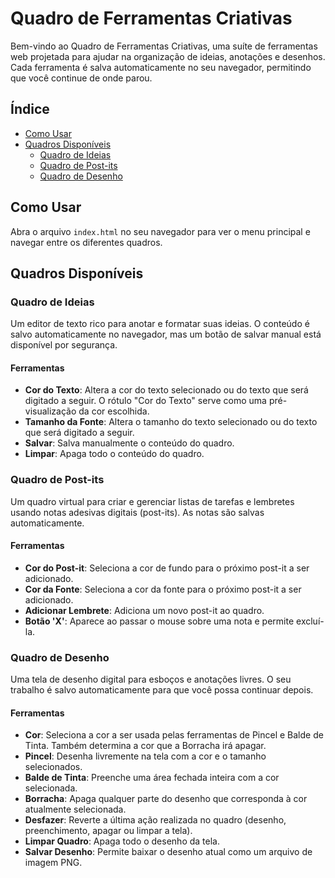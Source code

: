 # Quadro de Ferramentas Criativas

Bem-vindo ao Quadro de Ferramentas Criativas, uma suíte de ferramentas web projetada para ajudar na organização de ideias, anotações e desenhos. Cada ferramenta é salva automaticamente no seu navegador, permitindo que você continue de onde parou.

## Índice

- [Como Usar](#como-usar)
- [Quadros Disponíveis](#quadros-disponíveis)
  - [Quadro de Ideias](#quadro-de-ideias)
  - [Quadro de Post-its](#quadro-de-post-its)
  - [Quadro de Desenho](#quadro-de-desenho)

## Como Usar

Abra o arquivo `index.html` no seu navegador para ver o menu principal e navegar entre os diferentes quadros.

## Quadros Disponíveis

### Quadro de Ideias

Um editor de texto rico para anotar e formatar suas ideias. O conteúdo é salvo automaticamente no navegador, mas um botão de salvar manual está disponível por segurança.

#### Ferramentas

- **Cor do Texto**: Altera a cor do texto selecionado ou do texto que será digitado a seguir. O rótulo "Cor do Texto" serve como uma pré-visualização da cor escolhida.
- **Tamanho da Fonte**: Altera o tamanho do texto selecionado ou do texto que será digitado a seguir.
- **Salvar**: Salva manualmente o conteúdo do quadro.
- **Limpar**: Apaga todo o conteúdo do quadro.

### Quadro de Post-its

Um quadro virtual para criar e gerenciar listas de tarefas e lembretes usando notas adesivas digitais (post-its). As notas são salvas automaticamente.

#### Ferramentas

- **Cor do Post-it**: Seleciona a cor de fundo para o próximo post-it a ser adicionado.
- **Cor da Fonte**: Seleciona a cor da fonte para o próximo post-it a ser adicionado.
- **Adicionar Lembrete**: Adiciona um novo post-it ao quadro.
- **Botão 'X'**: Aparece ao passar o mouse sobre uma nota e permite excluí-la.

### Quadro de Desenho

Uma tela de desenho digital para esboços e anotações livres. O seu trabalho é salvo automaticamente para que você possa continuar depois.

#### Ferramentas

- **Cor**: Seleciona a cor a ser usada pelas ferramentas de Pincel e Balde de Tinta. Também determina a cor que a Borracha irá apagar.
- **Pincel**: Desenha livremente na tela com a cor e o tamanho selecionados.
- **Balde de Tinta**: Preenche uma área fechada inteira com a cor selecionada.
- **Borracha**: Apaga qualquer parte do desenho que corresponda à cor atualmente selecionada.
- **Desfazer**: Reverte a última ação realizada no quadro (desenho, preenchimento, apagar ou limpar a tela).
- **Limpar Quadro**: Apaga todo o desenho da tela.
- **Salvar Desenho**: Permite baixar o desenho atual como um arquivo de imagem PNG.